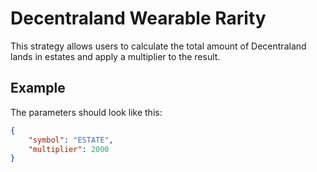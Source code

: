 # Decentraland Wearable Rarity

This strategy allows users to calculate the total amount of Decentraland lands in estates and apply a multiplier to the result.

## Example

The parameters should look like this:

```json
{
    "symbol": "ESTATE",
    "multiplier": 2000
}
```
